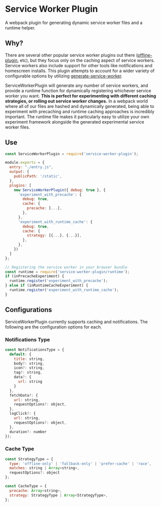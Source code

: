 Service Worker Plugin
=========================
A webpack plugin for generating dynamic service worker files and a runtime helper.

## Why?
There are several other popular service worker plugins out there ([offline-plugin](https://github.com/NekR/offline-plugin/), etc), but they focus only on the caching aspect of service workers. Service workers also include support for other tools like notifications and homescreen installs. This plugin attempts to account for a wider variety of configurable options by utilizing [generate-service-worker](https://github.com/pinterest/pwa/tree/master/packages/generate-service-worker).

ServiceWorkerPlugin will generate any number of service workers, and provide a runtime function for dynamically registering whichever service worker you want. **This is perfect for experimenting with different caching strategies, or rolling out service worker changes.** In a webpack world where all of our files are hashed and dynamically generated, being able to experiment with precaching and runtime caching approaches is incredibly important. The runtime file makes it particularly easy to utilize your own experiment framework alongside the generated experimental service worker files.

## Use

```js
const ServiceWorkerPlugin = require('service-worker-plugin');

module.exports = {
  entry: "./entry.js",
  output: {
    publicPath: '/static',
  },
  plugins: [
    new ServiceWorkerPlugin({ debug: true }, {
      'experiment_with_precache': {
        debug: true,
        cache: {
          precache: [...],
        },
      },
      'experiment_with_runtime_cache': {
        debug: true,
        cache: {
          strategy: [{...}, {...}],
        },
      },
    })
  ]
};

// Registering the service worker in your browser bundle
const runtime = require('service-worker-plugin/runtime');
if (inPrecacheExperiment) {
  runtime.register('experiment_with_precache');
} else if (inRuntimeCacheExperiment) {
  runtime.register('experiment_with_runtime_cache');
}
```

## Configurations
ServiceWorkerPlugin currently supports caching and notifications. The following are the configuration options for each.

### Notifications Type
```js
const NotificationsType = {
  default: {
    title: string,
    body?: string,
    icon?: string,
    tag?: string,
    data?: {
      url: string
    }
  },
  fetchData?: {
    url: string,
    requestOptions?: object,
  },
  logClick?: {
    url: string,
    requestOptions?: object,
  },
  duration?: number
});

```

### Cache Type
```js
const StrategyType = {
  type: 'offline-only' | 'fallback-only' | 'prefer-cache' | 'race',
  matches: string | Array<string>,
  requestOptions?: object
};

const CacheType = {
  precache: Array<string>,
  strategy: StrategyType | Array<StrategyType>,
};
```
